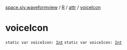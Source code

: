 [space.siy.waveformview](../../index.md) / [R](../index.md) / [attr](index.md) / [voiceIcon](./voice-icon.md)

# voiceIcon

`static var voiceIcon: `[`Int`](https://kotlinlang.org/api/latest/jvm/stdlib/kotlin/-int/index.html)
`static var voiceIcon: `[`Int`](https://kotlinlang.org/api/latest/jvm/stdlib/kotlin/-int/index.html)